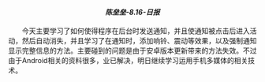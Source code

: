 ***<h4><center>陈垒垒-8.16-日报<center></h4>***
&emsp;&emsp;今天主要学习了如何使得程序在后台时发送通知，并且使通知被点击后进入活动，然后自动消失，并且学习了在通知时，添加响铃、震动等效果，以及强制通知显示完整信息的方法。主要碰到的问题是由于安卓版本更新带来的方法失效。不过由于Android相关的资料很多，业已解决，明日继续学习运用手机多媒体的相关技术。